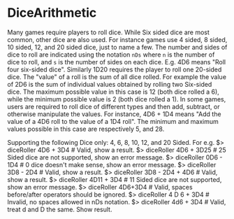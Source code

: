 # DiceArithmetic

Many games require players to roll dice. While Six sided dice are most common, other dice are also
used. For instance games use 4 sided, 8 sided, 10 sided, 12, and 20 sided dice, just to name a few.
The number and sides of dice to roll are indicated using the notation `nDs` where `n` is the number
of dice to roll, and `s` is the number of sides on each dice.
E.g. 4D6 means "Roll four six-sided dice". Similarly 1D20 requires the player to roll one 20-sided
dice.
The "value" of a roll is the sum of all dice rolled. For example the value of 2D6 is the sum of
individual values obtained by rolling two Six-sided dice. The maximum possible value in this case
is 12 (both dice rolled a 6), while the minimum possible value is 2 (both dice rolled a 1).
In some games, users are required to roll dice of different types and then add, subtract, or otherwise
manipulate the values.
For instance, 4D6 + 1D4 means "Add the value of a 4D6 roll to the value of a 1D4 roll". The
minimum and maximum values possible in this case are respectively 5, and 28.

Supporting the following Dice only: 4, 6, 8, 10, 12, and 20 Sided.
For e.g.
$> diceRoller 4D6 + 3D4 # Valid, show a result.
$> diceRoller 4D6 + 3D25 # 25 Sided dice are not supported, show an error
message.
$> diceRoller 0D6 - 1D4 # 0 dice doesn't make sense, show an error
message.
$> diceRoller 3D8 - 2D4 # Valid, show a result.
$> diceRoller 3D8 - 2D4 + 4D6 # Valid, show a result.
$> diceRoller 4D11 + 3D4 # 11 Sided dice are not supported, show an error
message.
$> diceRoller 4D6+3D4 # Valid, spaces before/after operators should be
ignored.
$> diceRoller 4 D 6 + 3D4 # Invalid, no spaces allowed in nDs notation.
$> diceRoller 4d6 + 3D4 # Valid, treat d and D the same. Show result.
